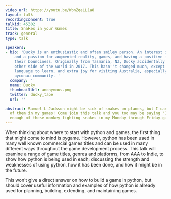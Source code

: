 ```yaml
---
video_url: https://youtu.be/WbnZqeLL1a8
layout: talk
recordingconsent: true
talkid: 45302
title: Snakes in your Games
track: general
type: talk

speakers:
- bio: 'Ducky is an enthusiastic and often smiley person. An interest in everything
    and a passion for augmented reality, games, and having a positive impact fuels
    their bounciness. Originally from Tasmania, NZ, Ducky accidentally moved to the
    other side of the world in 2017. This hasn''t changed much, except added an additional
    language to learn, and extra joy for visiting Australia, especially to see the
    pyconau community. '
  company: ''
  name: Ducky
  thumbnailUrl: anonymous.png
  twitter: ducky_tape
  url: ''

abstract: Samuel L Jackson might be sick of snakes on planes, but I can't get enough
  of them in my games! Come join this talk and you too may be saying "I can't get
  enough of these monkey fighting snakes in my Monday through Friday games!"[TV edit]
---
```

When thinking about where to start with python and games, the first thing that might come to mind is pygame. However, python has been used in many well known commercial games titles and can be used in many different ways throughout the game development process. This talk will examine a range of game titles, genres and platforms, from AAA to Indie, to show how python is being used in each; discussing the strength and weaknesses of using python, how it has been done, and how it might be in the future.  

This won't give a direct answer on how to build a game in python, but should cover useful information and examples of how python is already used for planning, building, extending, and maintaining games.
